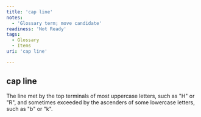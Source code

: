 ```yaml
---
title: 'cap line'
notes:
  - 'Glossary term; move candidate'
readiness: 'Not Ready'
tags:
  - Glossary
  - Items
uri: 'cap line'

---
```

## cap line

The line met by the top terminals of most uppercase letters, such as "H" or "R", and sometimes exceeded by the ascenders of some lowercase letters, such as "b" or "k".

